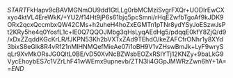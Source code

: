 $START$FkHapv9cBAVMGNmOU9dd1GtLLg0rbMCMziSvgrFXQr+UODIrEwCXxyo4ktVL4EreWkK/+YU2/f14Ht9jP6s61bjq5pcSmni/rHqEZwfbTgoAf9kJDK9ORx2qcxQccmbxQW42CMs+h2uheH4hoZxEGMTn1pTNr8ydYSyJoESzwJsPt2KRy5he4q0YosfL1c+lE0Q7QQOJMbg3qHsLyqAEdHg5/pdqqE0kfY8ZjQ/d9/xDxZZqddKGcKrLR/fJKPN53Kh2bVXTxZAd9TEhdO/keZAFCfrONhr1y8XYd3bixS8eGlk8R4vRf21nMIHNMQefMieAe07i1oBH9V1vZHswBmJk+LyF9wrySqLr9XvMkORsJG0QltL0BE/vD50XvNcBZWsbEOZxRSIYTj12KNZy+9baLkG9VycEhoybES7c1VZrLhF41wWEmx9upnevb/ZTN3Ii4GGpJMWRzZwn6hY+1A==$END$